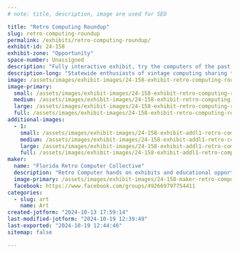 ```yaml
---
# note: title, description, image are used for SEO

title: "Retro Computing Roundup"
slug: retro-computing-roundup
permalink: /exhibits/retro-computing-roundup/
exhibit-id: 24-158
exhibit-zone: "Opportunity"
space-number: Unassigned
description: "Fully interactive exhibit, try the computers of the past.  Learn old programming languages."
description-long: "Statewide enthusiasts of vintage computing sharing the knowledge and experiences of yesterday.  Try your grandpa's first home computer, write your first basic program, learn how ram works, play the games the set the foundations for today's games."
image: /assets/images/exhibit-images/24-158-exhibit-retro-computing-roundup-img-2839-large.jpeg
image-primary: 
  small: /assets/images/exhibit-images/24-158-exhibit-retro-computing-roundup-img-2839-small.jpeg
  medium: /assets/images/exhibit-images/24-158-exhibit-retro-computing-roundup-img-2839-medium.jpeg
  large: /assets/images/exhibit-images/24-158-exhibit-retro-computing-roundup-img-2839-large.jpeg
  full: /assets/images/exhibit-images/24-158-exhibit-retro-computing-roundup-img-2839-full.jpeg
additional-images: 
  - 1:
    small: /assets/images/exhibit-images/24-158-exhibit-addl1-retro-computing-roundup-img-2837-small.jpeg
    medium: /assets/images/exhibit-images/24-158-exhibit-addl1-retro-computing-roundup-img-2837-medium.jpeg
    large: /assets/images/exhibit-images/24-158-exhibit-addl1-retro-computing-roundup-img-2837-large.jpeg
    full: /assets/images/exhibit-images/24-158-exhibit-addl1-retro-computing-roundup-img-2837-full.jpeg
maker: 
  name: "Florida Retro Computer Collective"
  description: "Retro Computer hands on exhibits and educational opportunities showcasing home computing technologies of the past.  See where the modern LINUX os began in the 1970s or work with long obsolete perhipherals and countless modern modifications.  Our group consists of enthusiasts from all over the state of Florida with many different points of interest that all revolve around retro computing."
  image-primary: /assets/images/exhibit-images/24-158-maker-retro-computing-roundup-images-medium.jpg
  facebook: https://www.facebook.com/groups/492669797754411
categories: 
  - slug: art
    name: Art
created-jotform: "2024-10-13 17:59:14"
last-modified-jotform: "2024-10-19 12:39:49"
last-exported: "2024-10-19 12:44:46"
sitemap: false

---
```


